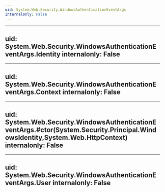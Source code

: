 ```yaml
---
uid: System.Web.Security.WindowsAuthenticationEventArgs
internalonly: False
---
```


---
uid: System.Web.Security.WindowsAuthenticationEventArgs.Identity
internalonly: False
---

---
uid: System.Web.Security.WindowsAuthenticationEventArgs.Context
internalonly: False
---

---
uid: System.Web.Security.WindowsAuthenticationEventArgs.#ctor(System.Security.Principal.WindowsIdentity,System.Web.HttpContext)
internalonly: False
---

---
uid: System.Web.Security.WindowsAuthenticationEventArgs.User
internalonly: False
---
